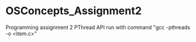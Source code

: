 # OSConcepts_Assignment2
Programming assignment 2 PThread API
run with command "gcc -pthreads -o <item> <item.c>"

